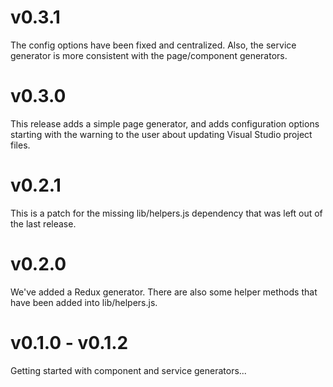 # v0.3.1

The config options have been fixed and centralized.  Also, the service generator is more consistent with the page/component generators.

# v0.3.0

This release adds a simple page generator, and adds configuration options starting with the warning to the user about updating Visual Studio project files.

# v0.2.1

This is a patch for the missing lib/helpers.js dependency that was left out of the last release.

# v0.2.0

We've added a Redux generator.  There are also some helper methods that have been added into lib/helpers.js.

# v0.1.0 - v0.1.2

Getting started with component and service generators...